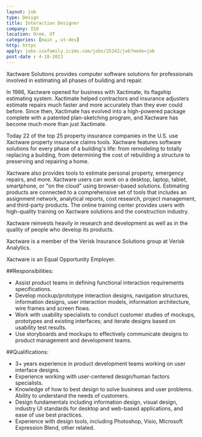 ```yaml
---
layout: job
type: Design
title: Interaction Designer
company: ISO
location: Orem, UT
categories: [main , ut-des]
http: https
apply: jobs-isofamily.icims.com/jobs/25242/job?mode=job
post-date : 4-18-2013
---
```


Xactware Solutions provides computer software solutions for professionals involved in estimating all phases of building and repair.

In 1986, Xactware opened for business with Xactimate, its flagship estimating system. Xactimate helped contractors and insurance adjusters estimate repairs much faster and more accurately than they ever could before. Since then, Xactimate has evolved into a high-powered package complete with a patented plan-sketching program, and Xactware has become much more than just Xactimate.

Today 22 of the top 25 property insurance companies in the U.S. use Xactware property insurance claims tools. Xactware features software solutions for every phase of a building's life: from remodeling to totally replacing a building, from determining the cost of rebuilding a structure to preserving and repairing a home.

Xactware also provides tools to estimate personal property, emergency repairs, and more. Xactware users can work on a desktop, laptop, tablet, smartphone, or "on the cloud" using browser-based solutions. Estimating products are connected to a comprehensive set of tools that includes an assignment network, analytical reports, cost research, project management, and third-party products. The online training center provides users with high-quality training on Xactware solutions and the construction industry.

Xactware reinvests heavily in research and development as well as in the quality of people who develop its products.

Xactware is a member of the Verisk Insurance Solutions group at Verisk Analytics.

Xactware is an Equal Opportunity Employer.

##Responsibilities:

* Assist product teams in defining functional interaction requirements specifications.
* Develop mockup/prototype interaction designs, navigation structures, information designs, user interaction models, information architecture, wire frames and screen flows.
* Work with usability specialists to conduct customer studies of mockups, prototypes and existing interfaces; and iterate designs based on usability test results.
* Use storyboards and mockups to effectively communicate designs to product management and development teams.

##Qualifications:

* 3+ years experience in product development teams working on user interface designs.
* Experience working with user-centered design/human factors specialists.
* Knowledge of how to best design to solve business and user problems. Ability to understand the needs of customers.
* Design fundamentals including information design, visual design, industry UI standards for desktop and web-based applications, and ease of use best practices.
* Experience with design tools, including Photoshop, Visio, Microsoft Expression Blend, other related.